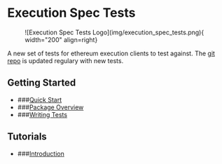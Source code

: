 # Execution Spec Tests

<figure markdown>
 ![Execution Spec Tests Logo](img/execution_spec_tests.png){ width="200" align=right}
</figure>


A new set of tests for ethereum execution clients to test against. The [git repo](https://github.com/ethereum/execution-spec-tests) is updated regulary with new tests.

## Getting Started
- ###[Quick Start](getting_started/01_quick_start.md)
- ###[Package Overview](getting_started/02_package_overview.md)
- ###[Writing Tests](getting_started/03_writing_tests.md)

## Tutorials
- ###[Introduction](tuorials/01_)